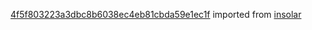 [4f5f803223a3dbc8b6038ec4eb81cbda59e1ec1f](https://github.com/insolar/insolar/commit/4f5f803223a3dbc8b6038ec4eb81cbda59e1ec1f) imported from [insolar](https://github.com/insolar/insolar)
